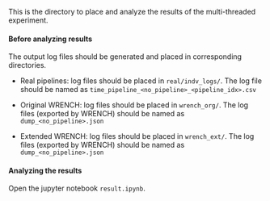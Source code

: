 This is the directory to place and analyze the results of the multi-threaded experiment. 

#### Before analyzing results
The output log files should be generated and placed in corresponding directories.

- Real pipelines: log files should be placed in `real/indv_logs/`. 
The log file should be named as `time_pipeline_<no_pipeline>_<pipeline_idx>.csv`

- Original WRENCH: log files should be placed in `wrench_org/`. 
The log files (exported by WRENCH) should be named as `dump_<no_pipeline>.json` 

- Extended WRENCH: log files should be placed in `wrench_ext/`. 
The log files (exported by WRENCH) should be named as `dump_<no_pipeline>.json` 

#### Analyzing the results
Open the jupyter notebook `result.ipynb`.